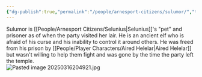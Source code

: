 ```yaml
---
{"dg-publish":true,"permalink":"/people/arnesport-citizens/sulumor/","tags":["Character"]}
---
```


Sulumor is [[People/Arnesport Citizens/Selunius\|Selunius]]'s "pet" and prisoner as of when the party visited her lair.  He is an ancient elf who is afraid of his curse and his inability to control it around others.  He was freed from his prison by [[People/Player Characters/Aired Helelar\|Aired Helelar]] but wasn't willing to help them fight and was gone by the time the party left the temple.  
![Pasted image 20250316204921.jpg](/img/user/Z_Attachments/Pasted%20image%2020250316204921.jpg)